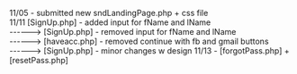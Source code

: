 11/05 - submitted new sndLandingPage.php + css file\
11/11 [SignUp.php] - added input for fName and lName\
------> [SignUp.php] - removed input for fName and lName\
------> [haveacc.php] - removed continue with fb and gmail buttons\
------> [SignUp.php] - minor changes w design
11/13 - [forgotPass.php] + [resetPass.php]
